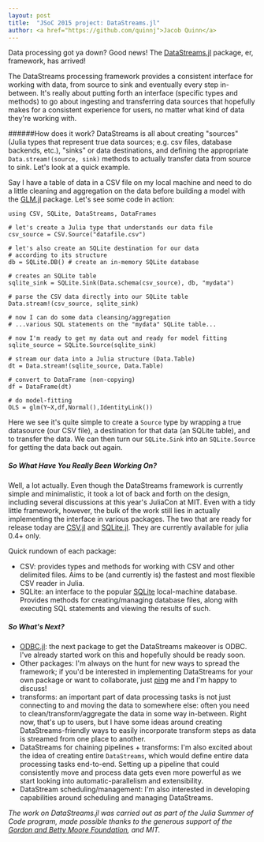 ```yaml
---
layout: post
title:  "JSoC 2015 project: DataStreams.jl"
author: <a href="https://github.com/quinnj">Jacob Quinn</a>
---
```


Data processing got ya down? Good news! The [DataStreams.jl](https://github.com/JuliaDB/DataStreams.jl) package, er, framework, has arrived!

The DataStreams processing framework provides a consistent interface for working with data, from source to sink and eventually every step in-between. It's really about putting forth an interface (specific types and methods) to go about ingesting and transferring data sources that hopefully makes for a consistent experience for users, no matter what kind of data they're working with.

######How does it work?
DataStreams is all about creating "sources" (Julia types that represent true data sources; e.g. csv files, database backends, etc.), "sinks" or data destinations, and defining the appropriate `Data.stream!(source, sink)` methods to actually transfer data from source to sink. Let's look at a quick example.

Say I have a table of data in a CSV file on my local machine and need to do a little cleaning and aggregation on the data before building a model with the [GLM.jl](https://github.com/JuliaStats/GLM.jl) package. Let's see some code in action:

    using CSV, SQLite, DataStreams, DataFrames

    # let's create a Julia type that understands our data file
    csv_source = CSV.Source("datafile.csv")

    # let's also create an SQLite destination for our data
    # according to its structure
    db = SQLite.DB() # create an in-memory SQLite database

    # creates an SQLite table
    sqlite_sink = SQLite.Sink(Data.schema(csv_source), db, "mydata")

    # parse the CSV data directly into our SQLite table
    Data.stream!(csv_source, sqlite_sink)

    # now I can do some data cleansing/aggregation
    # ...various SQL statements on the "mydata" SQLite table...

    # now I'm ready to get my data out and ready for model fitting
    sqlite_source = SQLite.Source(sqlite_sink)

    # stream our data into a Julia structure (Data.Table)
    dt = Data.stream!(sqlite_source, Data.Table)

    # convert to DataFrame (non-copying)
    df = DataFrame(dt)

    # do model-fitting
    OLS = glm(Y~X,df,Normal(),IdentityLink())

Here we see it's quite simple to create a `Source` type by wrapping a true datasource (our CSV file), a destination for that data (an SQLite table), and to transfer the data. We can then turn our `SQLite.Sink` into an `SQLite.Source` for getting the data back out again.

##### So What Have You Really Been Working On?

Well, a lot actually. Even though the DataStreams framework is currently simple and minimalistic, it took a lot of back and forth on the design, including several discussions at this year's JuliaCon at MIT. Even with a tidy little framework, however, the bulk of the work still lies in actually implementing the interface in various packages. The two that are ready for release today are [CSV.jl](https://github.com/JuliaDB/CSV.jl) and [SQLite.jl](https://github.com/JuliaDB/SQLite.jl). They are currently available for julia 0.4+ only.

Quick rundown of each package:

* CSV: provides types and methods for working with CSV and other delimited files. Aims to be (and currently is) the fastest and most flexible CSV reader in Julia.
* SQLite: an interface to the popular [SQLite](http://sqlite.org/) local-machine database. Provides methods for creating/managing database files, along with executing SQL statements and viewing the results of such.

##### So What's Next?
* [ODBC.jl](https://github.com/JuliaDB/ODBC.jl): the next package to get the DataStreams makeover is ODBC. I've already started work on this and hopefully should be ready soon.
* Other packages: I'm always on the hunt for new ways to spread the framework; if you'd be interested in implementing DataStreams for your own package or want to collaborate, just [ping](https://github.com/quinnj) me and I'm happy to discuss!
* transforms: an important part of data processing tasks is not just connecting to and moving the data to somewhere else: often you need to clean/transform/aggregate the data in some way in-between. Right now, that's up to users, but I have some ideas around creating DataStreams-friendly ways to easily incorporate transform steps as data is streamed from one place to another.
* DataStreams for chaining pipelines + transforms: I'm also excited about the idea of creating entire `DataStreams`, which would define entire data processing tasks end-to-end. Setting up a pipeline that could consistently move and process data gets even more powerful as we start looking into automatic-parallelism and extensibility.
* DataStream scheduling/management: I'm also interested in developing capabilities around scheduling and managing DataStreams.


_The work on DataStreams.jl was carried out as part of the Julia Summer of Code program, made possible thanks to the generous support of the [Gordon and Betty Moore Foundation](https://moore.org), and MIT._
